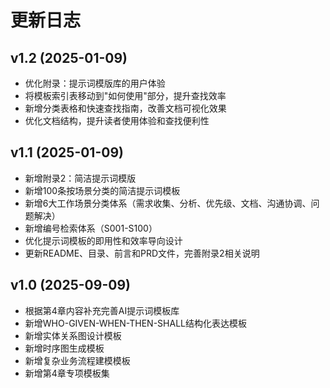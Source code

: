 # 更新日志

## v1.2 (2025-01-09)
- 优化附录：提示词模版库的用户体验
- 将模板索引表移动到"如何使用"部分，提升查找效率
- 新增分类表格和快速查找指南，改善文档可视化效果
- 优化文档结构，提升读者使用体验和查找便利性

## v1.1 (2025-01-09)
- 新增附录2：简洁提示词模版
- 新增100条按场景分类的简洁提示词模板
- 新增6大工作场景分类体系（需求收集、分析、优先级、文档、沟通协调、问题解决）
- 新增编号检索体系（S001-S100）
- 优化提示词模板的即用性和效率导向设计
- 更新README、目录、前言和PRD文件，完善附录2相关说明

## v1.0 (2025-09-09)
- 根据第4章内容补充完善AI提示词模板库
- 新增WHO-GIVEN-WHEN-THEN-SHALL结构化表达模板
- 新增实体关系图设计模板
- 新增时序图生成模板
- 新增复杂业务流程建模模板
- 新增第4章专项模板集
